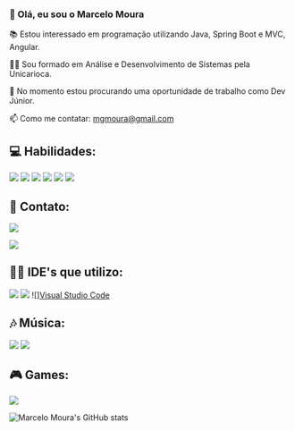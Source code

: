 
### 🧔 Olá, eu sou o Marcelo Moura

📚 Estou interessado em programação utilizando Java, Spring Boot e MVC, Angular.

👨‍🎓 Sou formado em Análise e Desenvolvimento de Sistemas pela Unicarioca.

👀 No momento estou procurando uma oportunidade de trabalho como Dev Júnior.

📫 Como me contatar: mgmoura@gmail.com

## 💻 Habilidades:

![](https://img.shields.io/badge/Java-ED8B00?style=for-the-badge&logo=openjdk&logoColor=white)
![](https://img.shields.io/badge/Spring-6DB33F?style=for-the-badge&logo=spring&logoColor=white)
![](https://img.shields.io/badge/HTML-239120?style=for-the-badge&logo=html5&logoColor=white)
![](https://img.shields.io/badge/Angular-DD0031?style=for-the-badge&logo=angular&logoColor=white)
![](https://img.shields.io/badge/Bootstrap-563D7C?style=for-the-badge&logo=bootstrap&logoColor=white)
![](https://img.shields.io/badge/MySQL-00000F?style=for-the-badge&logo=mysql&logoColor=white)

## 📱 Contato:

[![](https://img.shields.io/badge/Gmail-D14836?style=for-the-badge&logo=gmail&logoColor=white)](mailto:mgmoura@gmail.com)


[![](https://img.shields.io/badge/Instagram-E4405F?style=for-the-badge&logo=instagram&logoColor=white)](https://instagram.com/mgmoura)




## 👩‍💻 IDE's que utilizo:

![](https://img.shields.io/badge/Eclipse-2C2255?style=for-the-badge&logo=eclipse&logoColor=white)
![](https://img.shields.io/badge/IntelliJ_IDEA-000000.svg?style=for-the-badge&logo=intellij-idea&logoColor=white)
![][Visual Studio Code](https://img.shields.io/badge/Visual%20Studio%20Code-0078d7.svg?style=for-the-badge&logo=visual-studio-code&logoColor=white)

## 🎶 Música:

[![](https://img.shields.io/badge/Deezer-FEAA2D?style=for-the-badge&logo=deezer&logoColor=white)](https://deezer.page.link/Ubphg8iNBdCoCx598)
[![](https://img.shields.io/badge/Spotify-1ED760?&style=for-the-badge&logo=spotify&logoColor=white)](https://open.spotify.com/playlist/3LumiTy1TDliAoUulqTZBG?si=d292beebd4aa486c)

## 🎮 Games:

[![](https://img.shields.io/badge/Battle.net-000?style=for-the-badge&logo=battle.net&logoColor=148EFF)](DEHUMANIZER#1109)




![Marcelo Moura's GitHub stats](https://github-readme-stats.vercel.app/api?username=marcelogmoura&show_icons=true&theme=merko)

<!--
**marcelogmoura/marcelogmoura** is a ✨ _special_ ✨ repository because its `README.md` (this file) appears on your GitHub profile.

Here are some ideas to get you started:

- 🔭 I’m currently working on ...
- 🌱 I’m currently learning ...
- 👯 I’m looking to collaborate on ...
- 🤔 I’m looking for help with ...
- 💬 Ask me about ...
- 📫 How to reach me: ...
- 😄 Pronouns: ...
- ⚡ Fun fact: ...
-->
